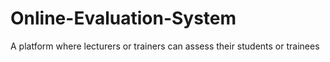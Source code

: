 # Online-Evaluation-System
A platform where lecturers or trainers can assess their students or trainees
